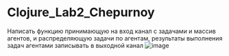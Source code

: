 # Clojure_Lab2_Chepurnoy
Написать функцию принимающую на вход канал с задачами и массив агентов, и распределяющую задачи по агентам, результаты выполнения задач агентами записывать в выходной канал
![image](https://user-images.githubusercontent.com/76465730/208067887-792cca9e-1c2e-40e1-ac4a-0546a803f731.png)

